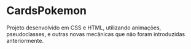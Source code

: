 # CardsPokemon
Projeto desenvolvido em CSS e HTML, utilizando animações, pseudoclasses, e outras novas mecânicas que não foram introduzidas anteriormente.
